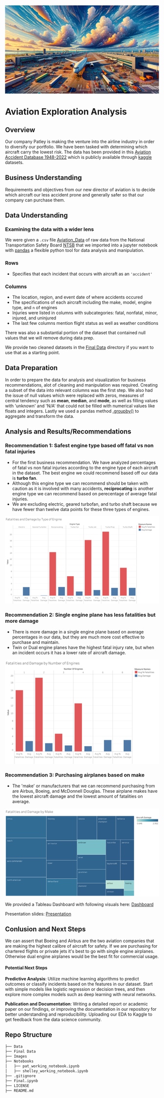 ![Alt text](Images/airplane_readme_final.png)
# Aviation Exploration Analysis
## Overview
Our company Patley is making the venture into the airline industry in order to diversify our portfolio. We have been tasked with determining which aircraft carry the lowest risk. The data has been provided in this [Aviation Accident Database 1948-2022](https://www.kaggle.com/datasets/khsamaha/aviation-accident-database-synopses) which is publicly available through [kaggle](https://www.kaggle.com/) datasets.  
## Business Understanding
Requirements and objectives from our new director of aviation is to decide which aircraft our less accident prone and generally safer so that our company can purchase them.
## Data Understanding
### Examining the data with a wider lens
We were given a `.csv` file [Aviation_Data](https://github.com/pyamin1878/Airline_DS_Project/blob/main/Data/Aviation_Data.csv) of raw data from the National Transportation Safety Board [NTSB](https://www.ntsb.gov/Pages/AviationQueryv2.aspx) that we imported into a jupyter notebook with [pandas](https://pandas.pydata.org/) a flexible python tool for data analysis and manipulation. 
### Rows
- Specifies that each incident that occurs with aircraft as an `'accident'` 
### Columns
- The location, region, and event date of where accidents occured
- The specifications of each aircraft including the make, model, engine type, and `n` of engines
- Injuries were listed in columns with subcategories: fatal, nonfatal, minor, injured, and uninjured
- The last few columns mention flight status as well as weather conditions

There was also a substantial portion of the dataset that contained null values that we will remove during data prep.

We provide two cleaned datasets in the [Final Data](https://github.com/pyamin1878/Airline_DS_Project/tree/main/Final_Data) directory if you want to use that as a starting point. 
## Data Preparation
In order to prepare the data for analysis and visualization for business recommendations, alot of cleaning and manipulation was required. Creating a subset of the data into relevant columns was the first step. We also had the issue of null values which were replaced with zeros, measures of central tendency such as **mean**, **median**, and **mode**, as well as filling values with 'unknown' and 'N/A' that could not be filled with numerical values like floats and integers. Lastly we used a pandas method [.groupby()](https://pandas.pydata.org/docs/reference/api/pandas.DataFrame.groupby.html) to aggregate and transform the data.
## Analysis and Results/Recommendations
### Recommendation 1: Safest engine type based off fatal vs non fatal injuries
- For the first business recommendation. We have analyzed percentages of fatal vs non fatal injuries according to the engine type of each aircraft in the dataset. The best engine we could recommend based off our data is **turbo fan**. 
- Although this engine type we can recommend should be taken with caution as it is involved with many accidents, **reciprocating** is another engine type we can recommend based on perecentage of average fatal injuries.  
- We are excluding electric, geared turbofan, and turbo shaft because we have fewer than twelve data points for these three types of engines. 

![Alt text](Images/final_engine_bar_type.png)
### Recommendation 2: Single engine plane has less fatalities but more damage
- There is more damage in a single engine plane based on average percentages in our data, but they are much more cost effective to purchase and maintain. 
- Twin or Dual engine planes have the highest fatal injury rate, but when an incident occurs it has a lower rate of aircraft damage.

![Alt text](Images/final_image__number_engines_bar.png)
### Recommendation 3: Purchasing airplanes based on make
- The 'make' or manufacturers that we can recommend purchasing from are Airbus, Boeing, and McDonnell Douglas. These airplane makes have the lowest aircraft damage and the lowest amount of fatalities on average.

![Alt text](Images/final_make_treemap.png)

We provided a Tableau Dashboard with following visuals here: [Dashboard](https://public.tableau.com/app/profile/shelley.w8788/viz/AirlineProj2/Dashboard2)

Presentation slides: [Presentation](Images/Aviation_Data_Analysis_Presentation_1.pdf)
## Conlusion and Next Steps
We can assert that Boeing and Airbus are the two aviation companies that are making the highest calibre of aircraft for safety. If we are purchasing for chartered flights or private jets it's best to go with single engine airplanes. Otherwise dual engine airplanes would be the best fit for commercial usage.

#### Potential Next Steps

**Predictive Analysis**: Utilize machine learning algorithms to predict outcomes or classify incidents based on the features in our dataset. Start with simple models like logistic regression or decision trees, and then explore more complex models such as deep learning with neural networks. 

**Publication and Documentation**: Writing a detailed report or academic paper on our findings, or improving the documentation in our repository for better understanding and reproducibility. Uploading our EDA to Kaggle to get feedback from the data science community. 

## Repo Structure
```
├── Data
├── Final Data
├── Images
├── Notebooks
│   ├── pat_working_notebook.ipynb
│   ├── shelley_working_notebook.ipynb
├── .gitignore
├── Final.ipynb
├── LICENSE
├── README.md
```